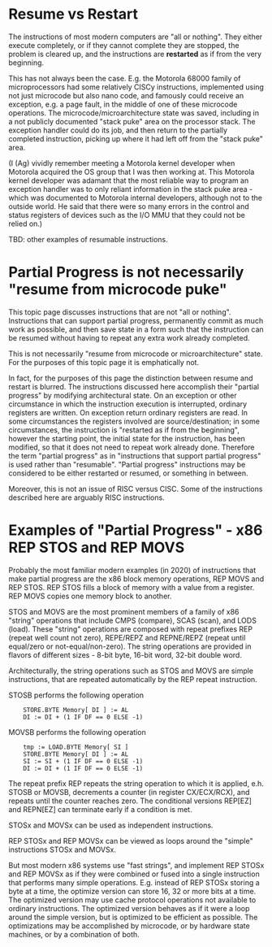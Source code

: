 # Resume vs Restart

The instructions of most modern computers are "all or nothing".  They either execute completely, or if they cannot complete they are stopped, the problem is cleared up, and the instructions are **restarted** as if from the very beginning.

This has not always been the case. E.g. the Motorola 68000 family of microprocessors had some relatively CISCy instructions, implemented using not just microcode but also nano code, and famously could receive an exception, e.g. a page fault, in the middle of one of these microcode operations. The microcode/microarchitecture state was saved, including in a not publicly documented "stack puke" area on the processor stack. The exception handler could do its job, and then return to the partially completed instruction, picking up where it had left off from the "stack puke" area.

(I (Ag) vividly remember meeting a Motorola kernel developer when Motorola acquired the OS group that I was then working at. This Motorola kernel developer was adamant that the most reliable way to program an exception handler was to only reliant information in the stack puke area - which was documented to Motorola internal developers, although not to the outside world. He said that there were so many errors in the control and status registers of devices such as the I/O MMU that they could not be relied on.)

TBD: other examples of resumable instructions.

# Partial Progress is not necessarily "resume from microcode puke"

This topic page discusses instructions that are not "all or nothing". Instructions that can support partial progress, permanently commit as much work as possible, and then save state in a form such that the instruction can be resumed without having to repeat any extra work already completed.

This is not necessarily "resume from microcode or microarchitecture" state. For the purposes of this topic page it is emphatically not.

In fact, for the purposes of this page the distinction between resume and restart is blurred. The instructions discussed here accomplish their "partial progress" by modifying architectural state. On an exception or other circumstance in which the instruction execution is interrupted, ordinary registers are written. On exception return ordinary registers are read. In some circumstances the registers involved are source/destination; in some circumstances, the instruction is "restarted as if from the beginning", however the starting point, the initial state for the instruction, has been modified, so that it does not need to repeat work already done. Therefore the term "partial progress" as in "instructions that support partial progress" is used rather than "resumable". "Partial progress" instructions may be considered to be either restarted or resumed, or something in between.

Moreover, this is not an issue of RISC versus CISC.  Some of the instructions described here are arguably RISC instructions.

# Examples of "Partial Progress" - x86 REP STOS and REP MOVS

Probably the most familiar modern examples (in 2020) of instructions that make partial progress are the x86 block memory operations, REP MOVS and REP STOS. REP STOS fills a block of memory with a value from a register. REP MOVS copies one memory block to another.

STOS and MOVS are the most prominent members of a family of x86 "string" operations that include CMPS (compare), SCAS (scan), and LODS (load). These "string" operations are composed with repeat prefixes REP (repeat well count not zero), REPE/REPZ and REPNE/REPZ (repeat until equal/zero or not-equal/non-zero). The string operations are provided in flavors of different sizes - 8-bit byte, 16-bit word, 32-bit double word.

Architecturally, the string operations such as STOS and MOVS are simple instructions, that are repeated automatically by the REP repeat instruction.

STOSB performs the following operation
~~~~~~
    STORE.BYTE Memory[ DI ] := AL
    DI := DI + (1 IF DF == 0 ELSE -1)
~~~~~~

MOVSB performs the following operation
~~~~~~
    tmp := LOAD.BYTE Memory[ SI ] 
    STORE.BYTE Memory[ DI ] := AL
    SI := SI + (1 IF DF == 0 ELSE -1)
    DI := DI + (1 IF DF == 0 ELSE -1)
~~~~~~

The repeat prefix REP repeats the string operation to which it is applied, e.h. STOSB or MOVSB, decrements a counter (in register CX/ECX/RCX), and repeats until the counter reaches zero. The conditional versions REP[EZ] and REPN[EZ] can terminate early if a condition is met.

STOSx and MOVSx can be used as independent instructions.

REP STOSx and REP MOVSx can be viewed as loops around the "simple" instructions STOSx and MOVSx.

But most modern x86 systems use "fast strings", and implement REP STOSx and REP MOVSx as if they were combined or fused into a single instruction that performs many simple operations. E.g. instead of REP STOSx storing a byte at a time, the optimize version can store 16, 32 or more bits at a time. The optimized version may use cache protocol operations not available to ordinary instructions. The optimized version behaves as if it were a loop around the simple version, but is optimized to be efficient as possible. The optimizations may be accomplished by microcode, or by hardware state machines, or by a combination of both.


 

